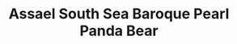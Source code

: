 ---
title: Assael South Sea Baroque Pearl Panda Bear
description: A beautifully rendered Panda Bear poses upon a Baroque Pearl in this whimsical pendant necklace.
specs: '13.3mm x 14.3mm x 15.6mm South Sea Cultured Baroque Pearl with 0.03 carats of Black Diamonds, set in 18K White Gold.'
images:
  - image_path: /uploads/assael-south-sea-baroque-pearl-panda-bear.png
_category:
order_number: 35
categories:
  - necklaces
---